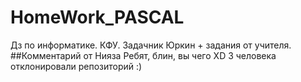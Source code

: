 # HomeWork_PASCAL
Дз по информатике. КФУ. Задачник Юркин + задания от учителя.
##Комментарий от Нияза
Ребят, блин, вы чего XD
3 человека отклонировали репозиторий :)
